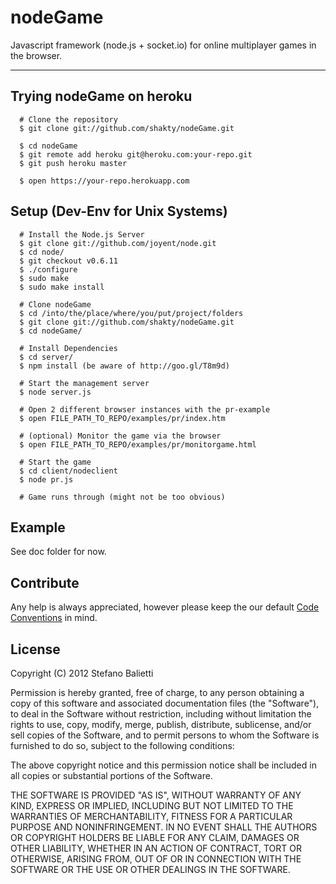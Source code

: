 # nodeGame

Javascript framework (node.js + socket.io) for online multiplayer games in the browser.

---

## Trying nodeGame on heroku

      # Clone the repository
      $ git clone git://github.com/shakty/nodeGame.git

      $ cd nodeGame
      $ git remote add heroku git@heroku.com:your-repo.git
      $ git push heroku master

      $ open https://your-repo.herokuapp.com

## Setup (Dev-Env for Unix Systems)

      # Install the Node.js Server
      $ git clone git://github.com/joyent/node.git
      $ cd node/
      $ git checkout v0.6.11
      $ ./configure
      $ sudo make
      $ sudo make install
  
      # Clone nodeGame
      $ cd /into/the/place/where/you/put/project/folders
      $ git clone git://github.com/shakty/nodeGame.git
      $ cd nodeGame/
  
      # Install Dependencies
      $ cd server/
      $ npm install (be aware of http://goo.gl/T8m9d)
  
      # Start the management server
      $ node server.js
  
      # Open 2 different browser instances with the pr-example
      $ open FILE_PATH_TO_REPO/examples/pr/index.htm
  
      # (optional) Monitor the game via the browser
      $ open FILE_PATH_TO_REPO/examples/pr/monitorgame.html
  
      # Start the game
      $ cd client/nodeclient
      $ node pr.js
  
      # Game runs through (might not be too obvious)

## Example

See doc folder for now.

## Contribute

Any help is always appreciated, however please keep the our default [Code Conventions](http://javascript.crockford.com/code.html) in mind.

## License

Copyright (C) 2012 Stefano Balietti

Permission is hereby granted, free of charge, to any person obtaining a copy of this software and associated documentation files (the "Software"), to deal in the Software without restriction, including without limitation the rights to use, copy, modify, merge, publish, distribute, sublicense, and/or sell copies of the Software, and to permit persons to whom the Software is furnished to do so, subject to the following conditions:

The above copyright notice and this permission notice shall be included in all copies or substantial portions of the Software.

THE SOFTWARE IS PROVIDED "AS IS", WITHOUT WARRANTY OF ANY KIND, EXPRESS OR IMPLIED, INCLUDING BUT NOT LIMITED TO THE WARRANTIES OF MERCHANTABILITY, FITNESS FOR A PARTICULAR PURPOSE AND NONINFRINGEMENT. IN NO EVENT SHALL THE AUTHORS OR COPYRIGHT HOLDERS BE LIABLE FOR ANY CLAIM, DAMAGES OR OTHER LIABILITY, WHETHER IN AN ACTION OF CONTRACT, TORT OR OTHERWISE, ARISING FROM, OUT OF OR IN CONNECTION WITH THE SOFTWARE OR THE USE OR OTHER DEALINGS IN THE SOFTWARE.
